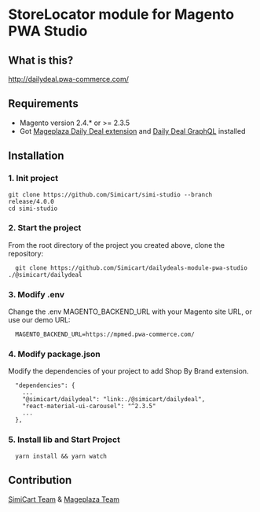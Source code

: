 # StoreLocator module for Magento PWA Studio


## What is this?

http://dailydeal.pwa-commerce.com/

## Requirements

- Magento version 2.4.* or >= 2.3.5
- Got [Mageplaza Daily Deal extension](https://www.mageplaza.com/magento-2-daily-deal-extension/) and [Daily Deal GraphQL](http://dailydeal.pwa-commerce.com/) installed

## Installation

### 1. Init project
```
git clone https://github.com/Simicart/simi-studio --branch release/4.0.0
cd simi-studio
```

### 2. Start the project

From the root directory of the project you created above, clone the repository:

```
  git clone https://github.com/Simicart/dailydeals-module-pwa-studio ./@simicart/dailydeal
```

### 3. Modify .env

Change the .env MAGENTO_BACKEND_URL with your Magento site URL, or use our demo URL:

```
  MAGENTO_BACKEND_URL=https://mpmed.pwa-commerce.com/
```
### 4. Modify package.json

Modify the dependencies of your project to add Shop By Brand extension.

```
  "dependencies": {
    ...
    "@simicart/dailydeal": "link:./@simicart/dailydeal",
    "react-material-ui-carousel": "^2.3.5"
    ...
  },
```

### 5. Install lib and Start Project

```
  yarn install && yarn watch
```

## Contribution

[SimiCart Team](https://www.simicart.com/pwa.html/) & [Mageplaza Team](https://www.mageplaza.com/)
